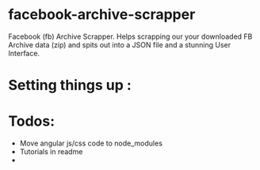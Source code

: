 # facebook-archive-scrapper
Facebook (fb) Archive Scrapper. Helps scrapping our your downloaded FB Archive data (zip) and spits out into a JSON file and a stunning User Interface.


# Setting things up :


# Todos:
 * Move angular js/css code to node_modules
 * Tutorials in readme
 * 
